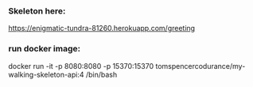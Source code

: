 ### Skeleton here:
https://enigmatic-tundra-81260.herokuapp.com/greeting

### run docker image:
docker run -it -p 8080:8080 -p 15370:15370 tomspencercodurance/my-walking-skeleton-api:4 /bin/bash
